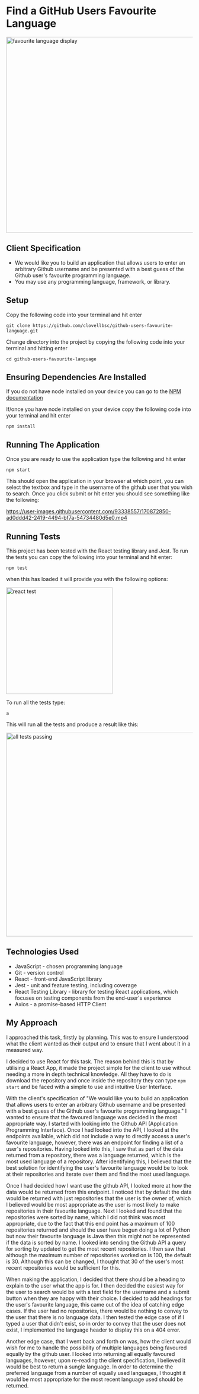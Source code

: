 # Find a GitHub Users Favourite Language
<img width="527" alt="favourite language display" src="https://user-images.githubusercontent.com/93338557/170873889-c2ef3197-8812-422c-b263-2bf2bc8536cd.png">

## Client Specification

- We would like you to build an application that allows users to enter an arbitrary Github username and be presented with a best guess of the Github user's favourite programming language.
- You may use any programming language, framework, or library.

## Setup

Copy the following code into your terminal and hit enter

```
git clone https://github.com/clovellbsc/github-users-favourite-language.git
```

Change directory into the project by copying the following code into your terminal and hitting enter

```
cd github-users-favourite-language
```

## Ensuring Dependencies Are Installed

If you do not have node installed on your device you can go to the [NPM documentation](https://docs.npmjs.com/downloading-and-installing-node-js-and-npm "NPM documentation")

If/once you have node installed on your device copy the following code into your terminal and hit enter

```
npm install
```

## Running The Application

Once you are ready to use the application type the following and hit enter
```
npm start
```

This should open the application in your browser at which point, you can select the textbox and type in the username of the github user that you wish to search. Once you click submit or hit enter you should see something like the following:

https://user-images.githubusercontent.com/93338557/170872850-ad0ddd42-2419-4494-bf7a-54734480d5e0.mp4

## Running Tests

This project has been tested with the React testing library and Jest. To run the tests you can copy the following into your terminal and hit enter:
```
npm test
```

when this has loaded it will provide you with the following options:

<img width="287" alt="react test" src="https://user-images.githubusercontent.com/93338557/170873311-777a5410-0459-4af2-9704-0cf3ddc2afdd.png">

To run all the tests type:
```
a
```

This will run all the tests and produce a result like this: 

<img width="548" alt="all tests passing" src="https://user-images.githubusercontent.com/93338557/170873442-a8cb397c-e56a-497b-82aa-4fb9d4e6f7c5.png">

## Technologies Used

- JavaScript - chosen programming language
- Git - version control
- React - front-end JavaScript library
- Jest - unit and feature testing, including coverage
- React Testing Library - library for testing React applications, which focuses on testing components from the end-user's experience
- Axios - a promise-based HTTP Client

## My Approach

I approached this task, firstly by planning. This was to ensure I understood what the client wanted as their output and to ensure that I went about it in a measured way.

I decided to use React for this task. The reason behind this is that by utilising a React App, it made the project simple for the client to use without needing a more in depth technical knowledge. All they have to do is download the repository and once inside the repository they can type ```npm start``` and be faced with a simple to use and intuitive User Interface. 

With the client's specification of "We would like you to build an application that allows users to enter an arbitrary Github username and be presented with a best guess of the Github user's favourite programming language." I wanted to ensure that the favoured language was decided in the most appropriate way. I started with looking into the Github API (Application Programming Interface). Once I had looked into the API, I looked at the endpoints available, which did not include a way to directly access a user's favourite language, however, there was an endpoint for finding a list of a user's repositories. Having looked into this, I saw that as part of the data returned from a repository, there was a language returned, which is the most used language of a repository. After identifying this, I believed that the best solution for identifying the user's favourite language would be to look at their repositories and iterate over them and find the most used language.

Once I had decided how I want use the github API, I looked more at how the data would be returned from this endpoint. I noticed that by default the data would be returned with just repositories that the user is the owner of, which I believed would be most appropriate as the user is most likely to make repositories in their favourite language. Next I looked and found that the repositories were sorted by name, which I did not think was most appropriate, due to the fact that this end point has a maximum of 100 repositories returned and should the user have begun doing a lot of Python but now their favourite language is Java then this might not be represented if the data is sorted by name. I looked into sending the Github API a query for sorting by updated to get the most recent repositories. I then saw that although the maximum number of repositories worked on is 100, the default is 30. Although this can be changed, I thought that 30 of the user's most recent repositories would be sufficient for this.

When making the application, I decided that there should be a heading to explain to the user what the app is for. I then decided the easiest way for the user to search would be with a text field for the username and a submit button when they are happy with their choice. I decided to add headings for the user's favourite language, this came out of the idea of catching edge cases. If the user had no repositories, there would be nothing to convey to the user that there is no language data. I then tested the edge case of if I typed a user that didn't exist, so in order to convey that the user does not exist, I implemented the language header to display this on a 404 error.

Another edge case, that I went back and forth on was, how the client would wish for me to handle the possibility of multiple languages being favoured equally by the github user. I looked into returning all equally favoured languages, however, upon re-reading the client specification, I believed it would be best to return a sungle language. In order to determine the preferred language from a number of equally used languages, I thought it would be most appropriate for the most recent language used should be returned.
